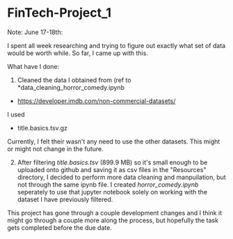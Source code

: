 # FinTech-Project_1

Note:
June 17-18th:

I spent all week researching and trying to figure out exactly what set of data would be worth while. So far, I came up with this.

What have I done:
1) Cleaned the data I obtained from (ref to *data_cleaning_horror_comedy.ipynb
- https://developer.imdb.com/non-commercial-datasets/

I used
- title.basics.tsv.gz

Currently, I felt their wasn't any need to use the other datasets. This might or might not change in the future.

2) After filtering *title.basics.tsv* (899.9 MB) so it's small enough to be uploaded onto github and saving it as csv files in the "Resources" directory, I decided to perform more data cleaning and manpuilation, but not through the same ipynb file. I created *horror_comedy.ipynb* seperately to use that jupyter notebook solely on working with the dataset I have previously filtered.

This project has gone through a couple development changes and I think it might go through a couple more along the process, but hopefully the task gets completed before the due date.
